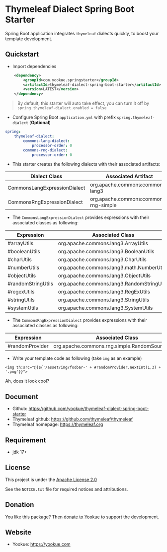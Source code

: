 # Thymeleaf Dialect Spring Boot Starter

Spring Boot application integrates `thymeleaf` dialects quickly, to boost your template development.

## Quickstart

- Import dependencies
```xml
    <dependency>
        <groupId>com.yookue.springstarter</groupId>
        <artifactId>thymeleaf-dialect-spring-boot-starter</artifactId>
        <version>LATEST</version>
    </dependency>
```

> By default, this starter will auto take effect, you can turn it off by `spring.thymeleaf-dialect.enabled = false`

- Configure Spring Boot `application.yml` with prefix `spring.thymeleaf-dialect` (**Optional**)
```yml
spring:
    thymeleaf-dialect:
        commons-lang-dialect:
            processor-order: 0
        commons-rng-dialect:
            processor-order: 0
```

- This starter creates the following dialects with their associated artifacts:

| Dialect Class                | Associated Artifact                   |
|------------------------------|---------------------------------------|
| CommonsLangExpressionDialect | org.apache.commons:commons-lang3      |
| CommonsRngExpressionDialect  | org.apache.commons:commons-rng-simple |

- The `CommonsLangExpressionDialect` provides expressions with their associated classes as following:

| Expression         | Associated Class                           |
|--------------------|--------------------------------------------|
| #arrayUtils        | org.apache.commons.lang3.ArrayUtils        |
| #booleanUtils      | org.apache.commons.lang3.BooleanUtils      |
| #charUtils         | org.apache.commons.lang3.CharUtils         |
| #numberUtils       | org.apache.commons.lang3.math.NumberUtils  |
| #objectUtils       | org.apache.commons.lang3.ObjectUtils       |
| #randomStringUtils | org.apache.commons.lang3.RandomStringUtils |
| #regexUtils        | org.apache.commons.lang3.RegExUtils        |
| #stringUtils       | org.apache.commons.lang3.StringUtils       |
| #systemUtils       | org.apache.commons.lang3.SystemUtils       |

- The `CommonsRngExpressionDialect` provides expressions with their associated classes as following:

| Expression      | Associated Class                               |
|-----------------|------------------------------------------------|
| #randomProvider | org.apache.commons.rng.simple.RandomSource#JDK |

- Write your template code as following (take `img` as an example)
```
<img th:src="@{${'/asset/img/foobar-' + #randomProvider.nextInt(1,3) + '.png'}}">
```
Ah, does it look cool?

## Document

- Github: https://github.com/yookue/thymeleaf-dialect-spring-boot-starter
- Thymeleaf github: https://github.com/thymeleaf/thymeleaf
- Thymeleaf homepage: https://thymeleaf.org

## Requirement

- jdk 17+

## License

This project is under the [Apache License 2.0](https://www.apache.org/licenses/LICENSE-2.0)

See the `NOTICE.txt` file for required notices and attributions.

## Donation

You like this package? Then [donate to Yookue](https://yookue.com/public/donate) to support the development.

## Website

- Yookue: https://yookue.com
